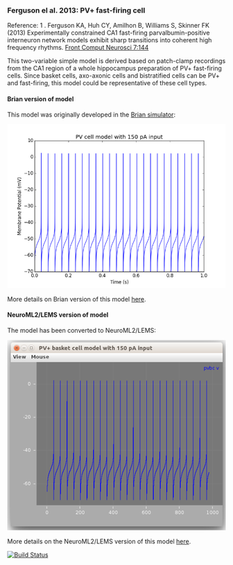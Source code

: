### Ferguson el al. 2013: PV+ fast-firing cell

Reference:
1 . Ferguson KA, Huh CY, Amilhon B, Williams S, Skinner FK (2013) Experimentally constrained CA1 fast-firing parvalbumin-positive interneuron network models exhibit sharp transitions into coherent high frequency rhythms. [Front Comput Neurosci 7:144](http://journal.frontiersin.org/article/10.3389/fncom.2013.00144/abstract)

This two-variable simple model is derived based on patch-clamp recordings from the CA1 region of a whole hippocampus preparation of PV+ fast-firing cells. Since basket cells, axo-axonic cells and bistratified cells can be PV+ and fast-firing, this model could be representative of these cell types. 

#### Brian version of model

This model was originally developed in the [Brian simulator](http://briansimulator.org/):

![](https://raw.githubusercontent.com/OpenSourceBrain/FergusonEtAl2013-PVFastFiringCell/master/Brian/PV%2BBC.png)

More details on Brian version of this model [here](https://github.com/OpenSourceBrain/FergusonEtAl2013-PVFastFiringCell/tree/master/Brian).

#### NeuroML2/LEMS version of model

The model has been converted to NeuroML2/LEMS:

![](https://raw.githubusercontent.com/OpenSourceBrain/FergusonEtAl2013-PVFastFiringCell/master/NeuroML2/PVBC.png)

More details on the NeuroML2/LEMS version of this model [here](https://github.com/OpenSourceBrain/FergusonEtAl2013-PVFastFiringCell/tree/master/NeuroML2).

[![Build Status](https://travis-ci.org/OpenSourceBrain/FergusonEtAl2013-PVFastFiringCell.svg?branch=master)](https://travis-ci.org/OpenSourceBrain/FergusonEtAl2013-PVFastFiringCell)
